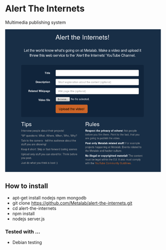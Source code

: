 # Alert The Internets

Multimedia publishing system

![screenshot](screenshot.png)

## How to install
* apt-get install nodejs npm mongodb
* git clone https://github.com/Metalab/alert-the-internets.git
* cd alert-the-internets
* npm install
* nodejs server.js

### Tested with ...
* Debian testing

